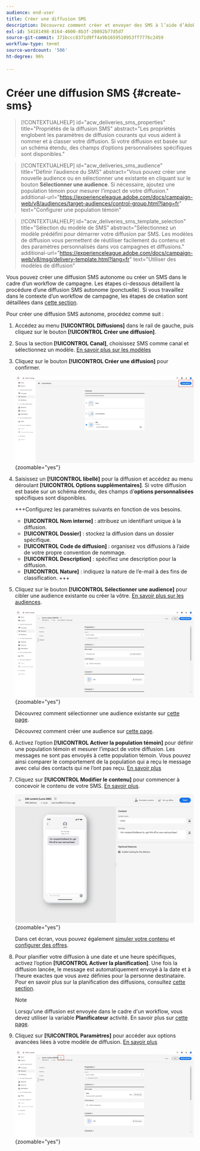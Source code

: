 ```yaml
---
audience: end-user
title: Créer une diffusion SMS
description: Découvrez comment créer et envoyer des SMS à l’aide d’Adobe Campaign Web.
exl-id: 54181498-8164-4600-8b3f-20892b77d5d7
source-git-commit: 371bccc8371d9ff4a9b1659510953ff7776c2459
workflow-type: tm+mt
source-wordcount: '506'
ht-degree: 96%

---
```


# Créer une diffusion SMS {#create-sms}

>[!CONTEXTUALHELP]
>id="acw_deliveries_sms_properties"
>title="Propriétés de la diffusion SMS"
>abstract="Les propriétés englobent les paramètres de diffusion courants qui vous aident à nommer et à classer votre diffusion. Si votre diffusion est basée sur un schéma étendu, des champs d’options personnalisées spécifiques sont disponibles."

>[!CONTEXTUALHELP]
>id="acw_deliveries_sms_audience"
>title="Définir l’audience du SMS"
>abstract="Vous pouvez créer une nouvelle audience ou en sélectionner une existante en cliquant sur le bouton **Sélectionner une audience**. Si nécessaire, ajoutez une population témoin pour mesurer l’impact de votre diffusion."
>additional-url="https://experienceleague.adobe.com/docs/campaign-web/v8/audiences/target-audiences/control-group.html?lang=fr" text="Configurer une population témoin"

>[!CONTEXTUALHELP]
>id="acw_deliveries_sms_template_selection"
>title="Sélection du modèle de SMS"
>abstract="Sélectionnez un modèle prédéfini pour démarrer votre diffusion par SMS. Les modèles de diffusion vous permettent de réutiliser facilement du contenu et des paramètres personnalisés dans vos campagnes et diffusions."
>additional-url="https://experienceleague.adobe.com/docs/campaign-web/v8/msg/delivery-template.html?lang=fr" text="Utiliser des modèles de diffusion"


Vous pouvez créer une diffusion SMS autonome ou créer un SMS dans le cadre d’un workflow de campagne. Les étapes ci-dessous détaillent la procédure d’une diffusion SMS autonome (ponctuelle). Si vous travaillez dans le contexte d’un workflow de campagne, les étapes de création sont détaillées dans [cette section](../workflows/activities/channels.md#create-a-delivery-in-a-campaign-workflow).


Pour créer une diffusion SMS autonome, procédez comme suit :

1. Accédez au menu **[!UICONTROL Diffusions]** dans le rail de gauche, puis cliquez sur le bouton **[!UICONTROL Créer une diffusion]**.

1. Sous la section **[!UICONTROL Canal]**, choisissez SMS comme canal et sélectionnez un modèle. [En savoir plus sur les modèles](../msg/delivery-template.md)

1. Cliquez sur le bouton **[!UICONTROL Créer une diffusion]** pour confirmer.

   ![](assets/sms_create_1.png){zoomable=&quot;yes&quot;}

1. Saisissez un **[!UICONTROL libellé]** pour la diffusion et accédez au menu déroulant **[!UICONTROL Options supplémentaires]**. Si votre diffusion est basée sur un schéma étendu, des champs d’**options personnalisées** spécifiques sont disponibles.

   +++Configurez les paramètres suivants en fonction de vos besoins.
   * **[!UICONTROL Nom interne]** : attribuez un identifiant unique à la diffusion.
   * **[!UICONTROL Dossier]** : stockez la diffusion dans un dossier spécifique.
   * **[!UICONTROL Code de diffusion]** : organisez vos diffusions à l’aide de votre propre convention de nommage.
   * **[!UICONTROL Description]** : spécifiez une description pour la diffusion.
   * **[!UICONTROL Nature]** : indiquez la nature de l’e-mail à des fins de classification.
+++

1. Cliquez sur le bouton **[!UICONTROL Sélectionner une audience]** pour cibler une audience existante ou créer la vôtre. [En savoir plus sur les audiences](../audience/about-recipients.md).

   ![](assets/sms_create_2.png){zoomable=&quot;yes&quot;}

   Découvrez comment sélectionner une audience existante sur [cette page](../audience/add-audience.md).

   Découvrez comment créer une audience sur [cette page](../audience/one-time-audience.md).

1. Activez l’option **[!UICONTROL Activer la population témoin]** pour définir une population témoin et mesurer l’impact de votre diffusion. Les messages ne sont pas envoyés à cette population témoin. Vous pouvez ainsi comparer le comportement de la population qui a reçu le message avec celui des contacts qui ne l’ont pas reçu. [En savoir plus](../audience/control-group.md)

1. Cliquez sur **[!UICONTROL Modifier le contenu]** pour commencer à concevoir le contenu de votre SMS. [En savoir plus](content-sms.md).

   ![](assets/sms_create_4.png){zoomable=&quot;yes&quot;}

   Dans cet écran, vous pouvez également [simuler votre contenu](../preview-test/preview-test.md) et [configurer des offres](../msg/offers.md).

1. Pour planifier votre diffusion à une date et une heure spécifiques, activez l’option **[!UICONTROL Activer la planification]**. Une fois la diffusion lancée, le message est automatiquement envoyé à la date et à l’heure exactes que vous avez définies pour la personne destinataire. Pour en savoir plus sur la planification des diffusions, consultez [cette section](../msg/gs-messages.md#gs-schedule).

   >[!NOTE]
   >
   >Lorsqu&#39;une diffusion est envoyée dans le cadre d&#39;un workflow, vous devez utiliser la variable **Planificateur** activité. En savoir plus sur [cette page](../workflows/activities/scheduler.md).

1. Cliquez sur **[!UICONTROL Paramètres]** pour accéder aux options avancées liées à votre modèle de diffusion. [En savoir plus](../advanced-settings/delivery-settings.md)

   ![](assets/sms_create_3.png){zoomable=&quot;yes&quot;}
